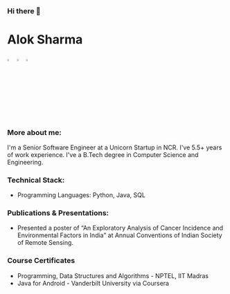 ### Hi there 👋

# Alok Sharma

 [<img src="https://img.icons8.com/color/48/000000/linkedin.png" width="3.5%"/>](https://www.linkedin.com/in/aloks17/)
 [<img src="https://img.icons8.com/bubbles/50/4a90e2/domain.png" width="3.5%"/>](https://hunkwhocodes.com)
 [<img src="https://upload.wikimedia.org/wikipedia/commons/1/19/LeetCode_logo_black.png" width="3.5%"/>](https://leetcode.com/manofwisdom/)
 
 ### More about me:
 
 I'm a Senior Software Engineer at a Unicorn Startup in NCR. I've 5.5+ years of work experience. I've a B.Tech degree in Computer Science and Engineering. 
 
 
 ### Technical Stack:
 - Programming Languages: Python, Java, SQL


### Publications & Presentations:
- Presented a poster of “An Exploratory Analysis of Cancer Incidence and Environmental Factors in India” at Annual Conventions of Indian Society of Remote Sensing.


### Course Certificates
- Programming, Data Structures and Algorithms - NPTEL, IIT Madras
- Java for Android - Vanderbilt University via Coursera

<!--
**manofwisdom/manofwisdom** is a ✨ _special_ ✨ repository because its `README.md` (this file) appears on your GitHub profile.

Here are some ideas to get you started:

- 🔭 I’m currently working on ...
- 🌱 I’m currently learning ...
- 👯 I’m looking to collaborate on ...
- 🤔 I’m looking for help with ...
- 💬 Ask me about ...
- 📫 How to reach me: ...
- 😄 Pronouns: ...
- ⚡ Fun fact: ...
-->
